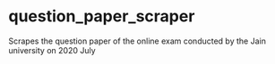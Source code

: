 # question_paper_scraper
Scrapes the question paper of the online exam conducted by the Jain university on 2020 July
